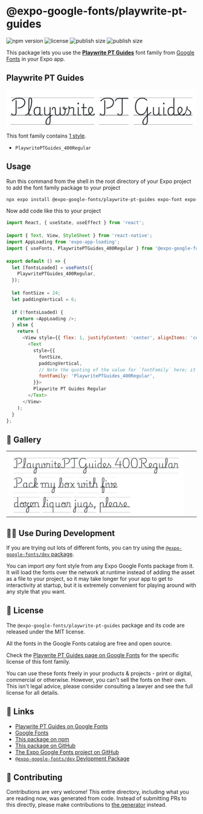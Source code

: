 # @expo-google-fonts/playwrite-pt-guides

![npm version](https://flat.badgen.net/npm/v/@expo-google-fonts/playwrite-pt-guides)
![license](https://flat.badgen.net/github/license/expo/google-fonts)
![publish size](https://flat.badgen.net/packagephobia/install/@expo-google-fonts/playwrite-pt-guides)
![publish size](https://flat.badgen.net/packagephobia/publish/@expo-google-fonts/playwrite-pt-guides)

This package lets you use the [**Playwrite PT Guides**](https://fonts.google.com/specimen/Playwrite+PT+Guides) font family from [Google Fonts](https://fonts.google.com/) in your Expo app.

## Playwrite PT Guides

![Playwrite PT Guides](./font-family.png)

This font family contains [1 style](#-gallery).

- `PlaywritePTGuides_400Regular`

## Usage

Run this command from the shell in the root directory of your Expo project to add the font family package to your project
```sh
npx expo install @expo-google-fonts/playwrite-pt-guides expo-font expo-app-loading
```

Now add code like this to your project
```js
import React, { useState, useEffect } from 'react';

import { Text, View, StyleSheet } from 'react-native';
import AppLoading from 'expo-app-loading';
import { useFonts, PlaywritePTGuides_400Regular } from '@expo-google-fonts/playwrite-pt-guides';

export default () => {
  let [fontsLoaded] = useFonts({
    PlaywritePTGuides_400Regular,
  });

  let fontSize = 24;
  let paddingVertical = 6;

  if (!fontsLoaded) {
    return <AppLoading />;
  } else {
    return (
      <View style={{ flex: 1, justifyContent: 'center', alignItems: 'center' }}>
        <Text
          style={{
            fontSize,
            paddingVertical,
            // Note the quoting of the value for `fontFamily` here; it expects a string!
            fontFamily: 'PlaywritePTGuides_400Regular',
          }}>
          Playwrite PT Guides Regular
        </Text>
      </View>
    );
  }
};

```

## 🔡 Gallery


||||
|-|-|-|
|![PlaywritePTGuides_400Regular](./PlaywritePTGuides_400Regular.ttf.png)||||


## 👩‍💻 Use During Development

If you are trying out lots of different fonts, you can try using the [`@expo-google-fonts/dev` package](https://github.com/expo/google-fonts/tree/master/font-packages/dev#readme).

You can import *any* font style from any Expo Google Fonts package from it. It will load the fonts
over the network at runtime instead of adding the asset as a file to your project, so it may take longer
for your app to get to interactivity at startup, but it is extremely convenient
for playing around with any style that you want.

## 📖 License

The `@expo-google-fonts/playwrite-pt-guides` package and its code are released under the MIT license.

All the fonts in the Google Fonts catalog are free and open source.

Check the [Playwrite PT Guides page on Google Fonts](https://fonts.google.com/specimen/Playwrite+PT+Guides) for the specific license of this font family.

You can use these fonts freely in your products & projects - print or digital, commercial or otherwise. However, you can't sell the fonts on their own. This isn't legal advice, please consider consulting a lawyer and see the full license for all details.

## 🔗 Links

- [Playwrite PT Guides on Google Fonts](https://fonts.google.com/specimen/Playwrite+PT+Guides)
- [Google Fonts](https://fonts.google.com/)
- [This package on npm](https://www.npmjs.com/package/@expo-google-fonts/playwrite-pt-guides)
- [This package on GitHub](https://github.com/expo/google-fonts/tree/master/font-packages/playwrite-pt-guides)
- [The Expo Google Fonts project on GitHub](https://github.com/expo/google-fonts)
- [`@expo-google-fonts/dev` Devlopment Package](https://github.com/expo/google-fonts/tree/master/font-packages/dev)

## 🤝 Contributing

Contributions are very welcome! This entire directory, including what you are reading now, was generated from code. Instead of submitting PRs to this directly, please make contributions to [the generator](https://github.com/expo/google-fonts/tree/master/packages/generator) instead.
